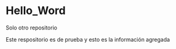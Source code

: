 # Hello_Word
Solo otro repositorio

Este respositorio es de prueba y esto es la información agregada
